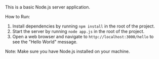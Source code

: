 This is a basic Node.js server application.

How to Run:
1. Install dependencies by running `npm install` in the root of the project.
2. Start the server by running `node app.js` in the root of the project.
3. Open a web browser and navigate to `http://localhost:3000/hello` to see the "Hello World" message.

Note: Make sure you have Node.js installed on your machine.